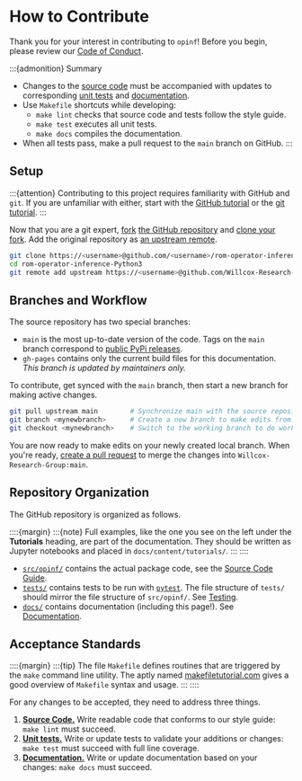 # How to Contribute

Thank you for your interest in contributing to `opinf`!
Before you begin, please review our [Code of Conduct](https://github.com/Willcox-Research-Group/rom-operator-inference-Python3/blob/main/CODE_OF_CONDUCT.md).

:::{admonition} Summary

- Changes to the [source code](./code_anatomy.md) must be accompanied with updates to corresponding [unit tests](./testing.md) and [documentation](./documentation.md).
- Use `Makefile` shortcuts while developing:
  - `make lint` checks that source code and tests follow the style guide.
  - `make test` executes all unit tests.
  - `make docs` compiles the documentation.
- When all tests pass, make a pull request to the `main` branch on GitHub.
:::

## Setup

:::{attention}
Contributing to this project requires familiarity with GitHub and `git`.
If you are unfamiliar with either, start with the [GitHub tutorial](https://docs.github.com/en/get-started/quickstart/hello-world) or the [git tutorial](https://git-scm.com/docs/gittutorial).
:::

Now that you are a git expert, [fork](https://docs.github.com/en/get-started/quickstart/fork-a-repo) [the GitHub repository](https://github.com/Willcox-Research-Group/rom-operator-inference-Python3) and [clone your fork](https://docs.github.com/en/get-started/quickstart/fork-a-repo#cloning-your-forked-repository).
Add the original repository as [an upstream remote](https://docs.github.com/en/get-started/quickstart/fork-a-repo#configuring-git-to-sync-your-fork-with-the-original-repository).

```bash
git clone https://<username>@github.com/<username>/rom-operator-inference-Python3
cd rom-operator-inference-Python3
git remote add upstream https://<username>@github.com/Willcox-Research-Group/rom-operator-inference-Python3
```

## Branches and Workflow

The source repository has two special branches:

- `main` is the most up-to-date version of the code. Tags on the `main` branch correspond to [public PyPi releases](https://pypi.org/project/opinf/).
- `gh-pages` contains only the current build files for this documentation. _This branch is updated by maintainers only._

To contribute, get synced with the `main` branch, then start a new branch for making active changes.

```bash
git pull upstream main        # Synchronize main with the source repository.
git branch <mynewbranch>      # Create a new branch to make edits from.
git checkout <mynewbranch>    # Switch to the working branch to do work.
```

You are now ready to make edits on your newly created local branch.
When you're ready, [create a pull request](https://docs.github.com/en/get-started/quickstart/contributing-to-projects#making-a-pull-request) to merge the changes into `Willcox-Research-Group:main`.

## Repository Organization

The GitHub repository is organized as follows.

::::{margin}
:::{note}
Full examples, like the one you see on the left under the **Tutorials** heading, are part of the documentation.
They should be written as Jupyter notebooks and placed in `docs/content/tutorials/`.
:::
::::

- [`src/opinf/`](https://github.com/Willcox-Research-Group/rom-operator-inference-Python3/tree/main/src/opinf) contains the actual package code, see the [Source Code Guide](./code_anatomy.md).
- [`tests/`](https://github.com/Willcox-Research-Group/rom-operator-inference-Python3/tree/main/tests) contains tests to be run with [`pytest`](https://docs.pytest.org/en/7.0.x/). The file structure of `tests/` should mirror the file structure of `src/opinf/`. See [Testing](./testing.md).
- [`docs/`](https://github.com/Willcox-Research-Group/rom-operator-inference-Python3/tree/main/docs) contains documentation (including this page!). See [Documentation](./documentation.md).

## Acceptance Standards

::::{margin}
:::{tip}
The file `Makefile` defines routines that are triggered by the `make` command line utility.
The aptly named [makefiletutorial.com](https://makefiletutorial.com/) gives a good overview of `Makefile` syntax and usage.
:::
::::

For any changes to be accepted, they need to address three things.

1. [**Source Code.**](./code_anatomy.md) Write readable code that conforms to our style guide: `make lint` must succeed.
2. [**Unit tests.**](./testing.md) Write or update tests to validate your additions or changes: `make test` must succeed with full line coverage.
3. [**Documentation.**](./documentation.md) Write or update documentation based on your changes: `make docs` must succeed.
